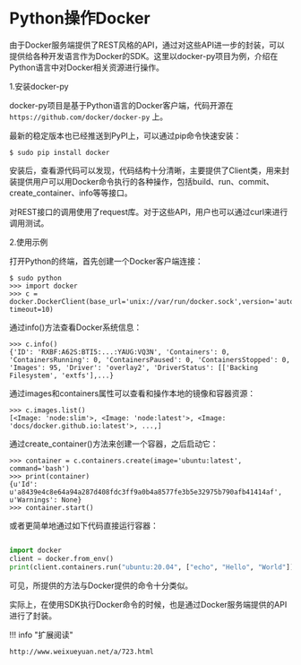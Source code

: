 # Python操作Docker


由于Docker服务端提供了REST风格的API，通过对这些API进一步的封装，可以提供给各种开发语言作为Docker的SDK。这里以docker-py项目为例，介绍在Python语言中对Docker相关资源进行操作。


1.安装docker-py

docker-py项目是基于Python语言的Docker客户端，代码开源在`https://github.com/docker/docker-py` 上。

最新的稳定版本也已经推送到PyPI上，可以通过pip命令快速安装：
```shell
$ sudo pip install docker
```

安装后，查看源代码可以发现，代码结构十分清晰，主要提供了Client类，用来封装提供用户可以用Docker命令执行的各种操作，包括build、run、commit、create_container、info等等接口。

对REST接口的调用使用了request库。对于这些API，用户也可以通过curl来进行调用测试。

2.使用示例

打开Python的终端，首先创建一个Docker客户端连接：
```shell
$ sudo python
>>> import docker
>>> c = docker.DockerClient(base_url='unix://var/run/docker.sock',version='auto', timeout=10)
```

通过info()方法查看Docker系统信息：
```shell
>>> c.info()
{'ID': 'RXBF:A62S:BTI5:...:YAUG:VQ3N', 'Containers': 0, 'ContainersRunning': 0, 'ContainersPaused': 0, 'ContainersStopped': 0, 'Images': 95, 'Driver': 'overlay2', 'DriverStatus': [['Backing Filesystem', 'extfs'],...}
```

通过images和containers属性可以查看和操作本地的镜像和容器资源：
```shell
>>> c.images.list()
[<Image: 'node:slim'>, <Image: 'node:latest'>, <Image: 'docs/docker.github.io:latest'>, ...,]
```

通过create_container()方法来创建一个容器，之后启动它：
```shell
>>> container = c.containers.create(image='ubuntu:latest', command='bash')
>>> print(container)
{u'Id': u'a8439e4c8e64a94a287d408fdc3ff9a0b4a8577fe3b5e32975b790afb41414af', u'Warnings': None}
>>> container.start()
```

或者更简单地通过如下代码直接运行容器：
```python

import docker
client = docker.from_env()
print(client.containers.run("ubuntu:20.04", ["echo", "Hello", "World"]))
```
可见，所提供的方法与Docker提供的命令十分类似。

实际上，在使用SDK执行Docker命令的时候，也是通过Docker服务端提供的API进行了封装。



!!! info "扩展阅读"


    http://www.weixueyuan.net/a/723.html